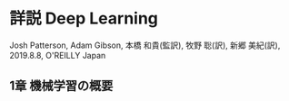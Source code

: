 # 詳説 Deep Learning 
Josh Patterson, Adam Gibson, 本橋 和貴(監訳), 牧野 聡(訳), 新郷 美紀(訳), 2019.8.8, O'REILLY Japan

## 1章 機械学習の概要
